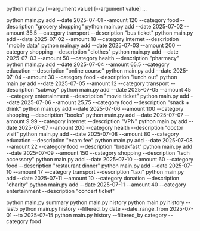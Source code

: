 python main.py <command> [--argument value] [--argument value] ...



python main.py add --date 2025-07-01 --amount 120 --category food --description "grocery shopping"
python main.py add --date 2025-07-02 --amount 35.5 --category transport --description "bus ticket"
python main.py add --date 2025-07-02 --amount 18 --category internet --description "mobile data"
python main.py add --date 2025-07-03 --amount 200 --category shopping --description "clothes"
python main.py add --date 2025-07-03 --amount 50 --category health --description "pharmacy"
python main.py add --date 2025-07-04 --amount 65.5 --category education --description "online course"
python main.py add --date 2025-07-04 --amount 30 --category food --description "lunch out"
python main.py add --date 2025-07-05 --amount 12 --category transport --description "subway"
python main.py add --date 2025-07-05 --amount 45 --category entertainment --description "movie ticket"
python main.py add --date 2025-07-06 --amount 25.75 --category food --description "snack + drink"
python main.py add --date 2025-07-06 --amount 100 --category shopping --description "books"
python main.py add --date 2025-07-07 --amount 9.99 --category internet --description "VPN"
python main.py add --date 2025-07-07 --amount 200 --category health --description "doctor visit"
python main.py add --date 2025-07-08 --amount 80 --category education --description "exam fee"
python main.py add --date 2025-07-08 --amount 22 --category food --description "breakfast"
python main.py add --date 2025-07-09 --amount 150 --category shopping --description "tech accessory"
python main.py add --date 2025-07-10 --amount 60 --category food --description "restaurant dinner"
python main.py add --date 2025-07-10 --amount 17 --category transport --description "taxi"
python main.py add --date 2025-07-11 --amount 10 --category donation --description "charity"
python main.py add --date 2025-07-11 --amount 40 --category entertainment --description "concert ticket"


python main.py summary
python main.py history
python main.py history --last5
python main.py history --filtered_by date --date_range_from 2025-07-01 --to 2025-07-15
python main.py history --filtered_by category --category food


